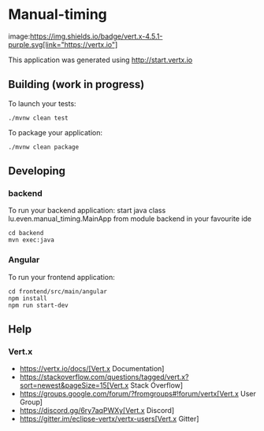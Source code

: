 # Manual-timing

image:https://img.shields.io/badge/vert.x-4.5.1-purple.svg[link="https://vertx.io"]

This application was generated using http://start.vertx.io

## Building (work in progress)

To launch your tests:
```
./mvnw clean test
```

To package your application:
```
./mvnw clean package
```

## Developing
### backend
To run your backend application:
start java class lu.even.manual_timing.MainApp from module backend in your favourite ide
```
cd backend
mvn exec:java
```

### Angular
To run your frontend application:
```
cd frontend/src/main/angular
npm install
npm run start-dev
```

## Help
### Vert.x
* https://vertx.io/docs/[Vert.x Documentation]
* https://stackoverflow.com/questions/tagged/vert.x?sort=newest&pageSize=15[Vert.x Stack Overflow]
* https://groups.google.com/forum/?fromgroups#!forum/vertx[Vert.x User Group]
* https://discord.gg/6ry7aqPWXy[Vert.x Discord]
* https://gitter.im/eclipse-vertx/vertx-users[Vert.x Gitter]



